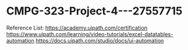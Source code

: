 # CMPG-323-Project-4---27557715

Reference List:
https://academy.uipath.com/certification
https://www.uipath.com/learning/video-tutorials/excel-datatables-automation
https://docs.uipath.com/studio/docs/ui-automation
